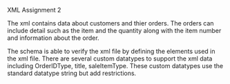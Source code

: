 XML Assignment 2

The xml contains data about customers and thier orders. The orders can include detail such as the item and the quantity along with the item number and information about the order.

The schema is able to verify the xml file by defining the elements used in the xml file. There are several custom datatypes to support the xml data including OrderIDType, title, saleItemType. These custom datatypes use the standard datatype string but add restrictions.
